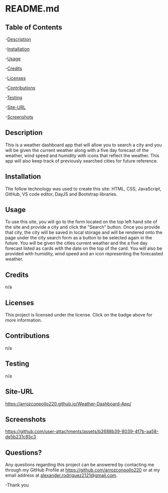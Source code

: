 
  # README.md
  
 
  ## Table of Contents
  
 -[Description](#Description)
  
 -[Installation](#Installation)
  
 -[Usage](#Usage)
  
 -[Credits](#Credits)
  
 -[Licenses](#Licenses)
  
 -[Contributions](#Contributions)
  
 -[Testing](#Testing)
  
 -[Site-URL](#Site-URL)
  
 -[Screenshots](#Screenshots)

  ## Description
  This is a weather dashboard app that will allow you to search a city and you will be given the current weather along with a five day forecast of the weather, wind speed and humidity with icons that reflect the weather. This app will also keep track of previously searched cities for future reference.

  ## Installation
  The follow technology was used to create this site: HTML, CSS, JavaScript, GitHub, VS code editor,  DayJS and Bootstrap libraries.

  ## Usage
  To use this site, you will go to the form located on the top left hand site of the site and provide a city and click the "Search" button. Once you provide that city, the city will be saved in local storage and will be rendered onto the page under the city search form as a button to be selected again in the future. You will be given the cities current weather and the a five day forecast listed as cards with the date on the top of the card. You will also be provided with humidity, wind speed and an icon representing the forecasted weather.

  ## Credits
  n/a

  ## Licenses
  This project is licensed under the  license. Click on the badge above for more information.

  ## Contributions
  n/a

  ## Testing
  n/a

  ## Site-URL
  https://arrozconpollo220.github.io/Weather-Dashboard-App/

  ## Screenshots
  https://github.com/user-attachments/assets/b2688b39-8039-4f7b-aa58-de5b231c85c3



  ## Questions?
  Any questions regarding this project can be answered by contacting me through my GitHub Profile at https://github.com/arrozconpollo220 or at my email address at alexander.rodriguez2121@gmail.com. 

  -Thank you

